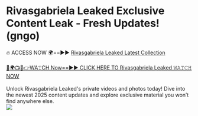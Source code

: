 # Rivasgabriela Leaked Exclusive Content Leak - Fresh Updates! (gngo)

🔥 ACCESS NOW 🌍==►► <a href="https://tinyurl.com/kvy9nzfs" rel="nofollow">Rivasgabriela Leaked Latest Collection</a>
<br><br>
[🔴🌍📺📱👉WA𝚃CH Now==►► CLICK HERE TO Rivasgabriela Leaked 𝚆𝙰𝚃𝙲𝙷 NOW](https://tinyurl.com/kvy9nzfs)
<br><br>
Unlock Rivasgabriela Leaked's private videos and photos today! Dive into the newest 2025 content updates and explore exclusive material you won’t find anywhere else.
<br>
<a href="https://tinyurl.com/kvy9nzfs" rel="nofollow" data-target="animated-image.originalLink"><img src="https://camo.githubusercontent.com/8a4f000d20f83aca3bf7ec5f350d767afa0574a8a352519fd8cfa583a6f93a33/68747470733a2f2f692e696d6775722e636f6d2f644a486b345a712e676966" data-canonical-src="https://i.imgur.com/dJHk4Zq.gif" style="max-width: 100%; display: inline-block;" data-target="animated-image.originalImage"></a>
<br>
